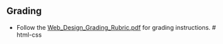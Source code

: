 ## Grading

* Follow the [Web_Design_Grading_Rubric.pdf](../Instructions/Web_Design_Grading_Rubric.pdf) for grading instructions.
#   h t m l - c s s  
 
